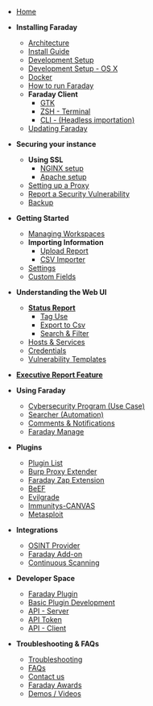 
* [Home](https://github.com/infobyte/faraday/wiki/Home)

* **Installing Faraday**
  * [Architecture](https://github.com/infobyte/faraday/wiki/Architecture)
  * [Install Guide](https://github.com/infobyte/faraday/wiki/Install-Guide)
  * [Development Setup](https://github.com/infobyte/faraday/wiki/Development-setup)
  * [Development Setup - OS X](https://github.com/infobyte/faraday/wiki/Development-Installation-OSX)
  * [Docker](https://github.com/infobyte/faraday/wiki/Installation-Docker-Community)
  * [How to run Faraday](https://github.com/infobyte/faraday/wiki/How-to-run-Faraday)
  * **Faraday Client**
    * [GTK](https://github.com/infobyte/faraday/wiki/GTK)
    * [ZSH - Terminal](https://github.com/infobyte/faraday/wiki/ZSH)
    * [CLI - (Headless importation)](https://github.com/infobyte/faraday/wiki/CLI-(Headless-importation))
  * [Updating Faraday](https://github.com/infobyte/faraday/wiki/Updates)

* **Securing your instance**
  * **Using SSL**
    * [NGINX setup](https://github.com/infobyte/faraday/wiki/NGINX-Setup)
    * [Apache setup](https://github.com/infobyte/faraday/wiki/Faraday-apache-setup)
  * [Setting up a Proxy](https://github.com/infobyte/faraday/wiki/Proxy)
  * [Report a Security Vulnerability](https://github.com/infobyte/faraday/wiki/Security)
  * [Backup](https://github.com/infobyte/faraday/wiki/Backup)

* **Getting Started**
  * [Managing Workspaces](https://github.com/infobyte/faraday/wiki/Workspaces)
  * **Importing Information**
    * [Upload Report](https://github.com/infobyte/faraday/wiki/Upload-Report)
    * [CSV Importer](https://github.com/infobyte/faraday/wiki/CSV-Importer)
  * [Settings](https://github.com/infobyte/faraday/wiki/Settings)
  * [Custom Fields](https://github.com/infobyte/faraday/wiki/Custom-Fields)

* **Understanding the Web UI**
  * [**Status Report**](https://github.com/infobyte/faraday/wiki/Status-Report)
    * [Tag Use](https://github.com/infobyte/faraday/wiki/Tag-Use)
    * [Export to Csv](https://github.com/infobyte/faraday/wiki/CSV-Exporter)
    * [Search & Filter](https://github.com/infobyte/faraday/wiki/Search-and-Filter)
  * [Hosts & Services](https://github.com/infobyte/faraday/wiki/Hosts-and-Services)
  * [Credentials](https://github.com/infobyte/faraday/wiki/Credentials)
  * [Vulnerability Templates](https://github.com/infobyte/faraday/wiki/Vulnerabilities-Database)

* [**Executive Report Feature**](https://github.com/infobyte/faraday/wiki/Executive-Report)

* **Using Faraday**
  * [Cybersecurity Program (Use Case)](https://github.com/infobyte/faraday/wiki/Cybersecurity-Program)
  * [Searcher (Automation)](https://github.com/infobyte/faraday/wiki/Searcher)
  * [Comments & Notifications](https://github.com/infobyte/faraday/wiki/Comments)
  * [Faraday Manage](https://github.com/infobyte/faraday/wiki/Faraday-Manage)

* **Plugins**
  * [Plugin List](https://github.com/infobyte/faraday/wiki/Plugin-List)
  * [Burp Proxy Extender](https://github.com/infobyte/faraday/wiki/Burp-proxy-extender)
  * [Faraday Zap Extension](https://github.com/infobyte/faraday/wiki/Faraday-Zap-extension)
  * [BeEF](https://github.com/infobyte/faraday/wiki/BeEF)
  * [Evilgrade](https://github.com/infobyte/faraday/wiki/Evilgrade)
  * [Immunitys-CANVAS](https://github.com/infobyte/faraday/wiki/Immunitys-CANVAS)
  * [Metasploit](https://github.com/infobyte/faraday/wiki/Metasploit)

* **Integrations**
  * [OSINT Provider](https://github.com/infobyte/faraday/wiki/OSINT-Provider)
  * [Faraday Add-on](https://github.com/infobyte/faraday/wiki/Faraday-Addon)
  * [Continuous Scanning](https://github.com/infobyte/faraday/wiki/Continuous-Scanning)

* **Developer Space**
  * [Faraday Plugin](https://github.com/infobyte/faraday/wiki/Faraday-Plugin)
  * [Basic Plugin Development](https://github.com/infobyte/faraday/wiki/Basic-plugin-development)
  * [API - Server](https://github.com/infobyte/faraday/wiki/API-Server)
  * [API Token](https://github.com/infobyte/faraday/wiki/API-Token)
  * [API - Client](https://github.com/infobyte/faraday/wiki/API-Client)

* **Troubleshooting & FAQs**
  * [Troubleshooting](https://github.com/infobyte/faraday/wiki/Troubleshooting)
  * [FAQs](https://github.com/infobyte/faraday/wiki/FAQ)
  * [Contact us](https://github.com/infobyte/faraday/wiki/Contact-Us)
  * [Faraday Awards](https://github.com/infobyte/faraday/wiki/Faraday-Awards)
  * [Demos / Videos](https://github.com/infobyte/faraday/wiki/Demos)